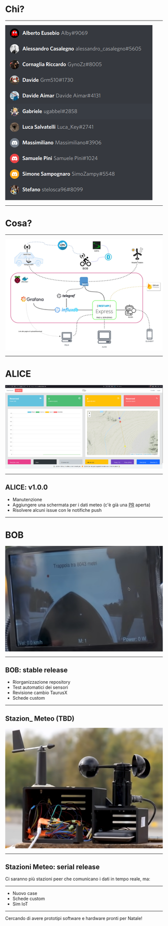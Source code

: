 # Chi?

---

<!-- block-start: img -->

![](../assets/reparto.png)

<!-- block-end -->
<!-- block-start: icon -->

[ <i class="fab fa-discord"></i> ](https://www.youtube.com/watch?v=dQw4w9WgXcQ)
[ <i class="fab fa-github"></i> ](https://github.com/policumbent)

<!-- block-end -->

---

# Cosa?

---

![](../assets/architettura.webp)

---

# ALICE

<!-- block-start: img -->

![](../assets/alice.png)

<!-- block-end -->

---

## ALICE: v1.0.0

- Manutenzione
- Aggiungere una schermata per i dati meteo (c'è già una [PR](https://github.com/policumbent/alice/pull/24) aperta)
- Risolvere alcuni issue con le notifiche push

---

# BOB

![](../assets/bob.png)

---

## BOB: stable release

- Riorganizzazione repository
- Test automatici dei sensori
- Revisione cambio TaurusX
- Schede custom

---

## Stazion\_ Meteo (TBD)

<!-- block-start: img -->

![](../assets/ws1.png)

<!-- block-end -->

---

## Stazioni Meteo: serial release

Ci saranno più stazioni peer che comunicano i dati in tempo reale, ma:

<hr/>

- Nuovo case
- Schede custom
- Sim IoT

<hr/>

Cercando di avere prototipi software e hardware pronti per Natale!
